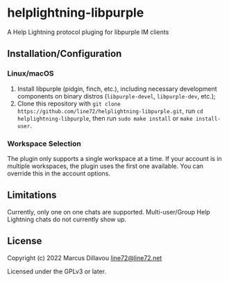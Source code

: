 # helplightning-libpurple

A Help Lightning protocol pluging for libpurple IM clients

## Installation/Configuration

### Linux/macOS

1. Install libpurple (pidgin, finch, etc.), including necessary development components on binary distros (`libpurple-devel`, `libpurple-dev`, etc.);
1. Clone this repository with `git clone https://github.com/line72/helplightning-libpurple.git`, run `cd helplightning-libpurple`, then run `sudo make install` or `make install-user`.

### Workspace Selection

The plugin only supports a single workspace at a time. If your account is in multiple workspaces, the plugin uses the first one available. You can override this in the account options.

## Limitations

Currently, only one on one chats are supported. Multi-user/Group Help Lightning chats do not currently show up.

## License

Copyright (c) 2022 Marcus Dillavou <line72@line72.net>

Licensed under the GPLv3 or later.
